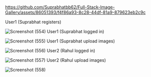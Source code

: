 

https://github.com/Suprabhatbb62/Full-Stack-Image-Gallery/assets/86051393/f4f86a93-8c28-44df-81a9-879623eb2c9c

User1 (Suprabhat registers)

![Screenshot (554)](https://github.com/Suprabhatbb62/Full-Stack-Image-Gallery/assets/86051393/a96abfb5-9b7b-43a9-9784-2c7e556f0e12)
User1 (Suprabhat logged in)

![Screenshot (555)](https://github.com/Suprabhatbb62/Full-Stack-Image-Gallery/assets/86051393/94aa6bee-c69f-4024-adf1-4962c30b560f)
User1 (Suprabhat upload images)

![Screenshot (556)](https://github.com/Suprabhatbb62/Full-Stack-Image-Gallery/assets/86051393/c3bb69f7-8f11-4e2a-b6ca-c0d9a07f553d)
User2 (Rahul logged in)

![Screenshot (557)](https://github.com/Suprabhatbb62/Full-Stack-Image-Gallery/assets/86051393/5999d6b8-9cb7-43d8-968f-41a46d3c4cf8)
User2 (Rahul upload images)

![Screenshot (558)](https://github.com/Suprabhatbb62/Full-Stack-Image-Gallery/assets/86051393/9ea88184-9913-4d8a-bff9-65e7cc6d005b)
